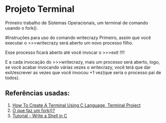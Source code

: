 # Projeto Terminal
Primeiro trabalho de Sistemas Operacionais, um terminal de comando usando o fork().

#Instruções para uso do comando writecrazy
Primeiro, assim que você executar o >>>writecrazy
será aberto um novo processo filho.

Esse processo ficará aberto até você invocar o >>>exit !!!!

E a cada invocação do >>>writecrazy, mais um processo será aberto, logo, se você acabar invocando várias vezes o writecrazy, você terá que dar exit/escrever as vezes que você invocou +1 vez(que seria o processo pai de todos).

## Referências usadas:
1. [How To Create A Terminal Using C Language, Terminal Project](https://youtu.be/GdYsNNWlDtY)
2. [O que faz um fork()?](https://br.ccm.net/faq/10841-o-que-faz-um-fork)
3. [Tutorial - Write a Shell in C](https://brennan.io/2015/01/16/write-a-shell-in-c/)
